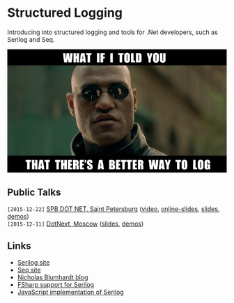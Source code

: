 # Structured Logging

Introducing into structured logging and tools for .Net developers, such as Serilog and Seq.

![Better way to log](./Images/Morpheus.jpg)

## Public Talks
`[2015-12-22]` [SPB DOT NET, Saint Petersburg](https://spbdotnet.timepad.ru/event/276704/) ([video](http://www.youtube.com/watch?v=f0UGDHT7ZwY), [online-slides](http://www.slideshare.net/yu5k3/structured-logging), [slides](../../spbdotnet/StructuredLogging/StructuredLogging.pptx), [demos](../../spbdotnet/StructuredLogging/Demo))  
`[2015-12-11]` [DotNext, Moscow](http://msk2015.dotnext.ru/talks/kulakov/) ([slides](../../dotnext/StructuredLogging/StructuredLogging.pptx), [demos](../../dotnext/StructuredLogging/Demo))

## Links
- [Serilog site](http://serilog.net/)
- [Seq site](https://getseq.net/)
- [Nicholas Blumhardt blog](http://nblumhardt.com/)
- [FSharp support for Serilog](https://github.com/destructurama/fsharp)
- [JavaScript implementation of Serilog](https://github.com/structured-log/structured-log)
